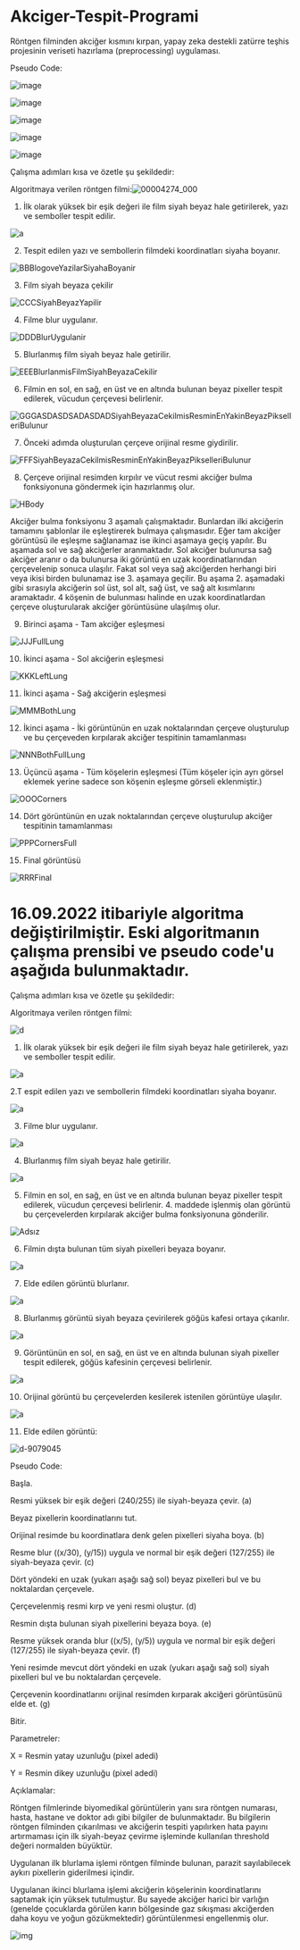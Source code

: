# Akciger-Tespit-Programi

Röntgen filminden akciğer kısmını kırpan, yapay zeka destekli zatürre teşhis projesinin veriseti hazırlama (preprocessing) uygulaması.

Pseudo Code:

![image](https://user-images.githubusercontent.com/58745898/190654275-56dc738d-96d7-4875-9073-84e577c7e297.png)

![image](https://user-images.githubusercontent.com/58745898/190654330-da304e38-95ca-4d18-9456-510f9a4cd33a.png)

![image](https://user-images.githubusercontent.com/58745898/190654374-1dfa31a8-9063-4f2d-ae7e-483d3ed2fb01.png)

![image](https://user-images.githubusercontent.com/58745898/190654407-ba1280dd-caec-49ef-a2f7-81fad145d0ab.png)

![image](https://user-images.githubusercontent.com/58745898/190654979-32ca0e15-4f11-421a-a593-a52a69dd19d3.png)



Çalışma adımları kısa ve özetle şu şekildedir:

Algoritmaya verilen röntgen filmi:![00004274_000](https://user-images.githubusercontent.com/58745898/190640588-9fbb80d3-eb1d-404d-9f92-66cf7db25183.png)

1. İlk olarak yüksek bir eşik değeri ile film siyah beyaz hale getirilerek, yazı ve semboller tespit edilir.

![a](https://user-images.githubusercontent.com/58745898/190641086-9acfc9f4-6987-41a7-92c3-b996c5fadb74.jpg)

2. Tespit edilen yazı ve sembollerin filmdeki koordinatları siyaha boyanır.

![BBBlogoveYazilarSiyahaBoyanir](https://user-images.githubusercontent.com/58745898/190644036-cac08058-fcf7-47c3-a5f4-c1ea242c4803.jpg)

3. Film siyah beyaza çekilir

![CCCSiyahBeyazYapilir](https://user-images.githubusercontent.com/58745898/190644129-2c250ecb-255a-4211-b353-06e47661ec0a.jpg)

4. Filme blur uygulanır.

![DDDBlurUygulanir](https://user-images.githubusercontent.com/58745898/190644183-148bcad7-ac4e-4992-98ab-84c2fd2d794d.jpg)

5. Blurlanmış film siyah beyaz hale getirilir.

![EEEBlurlanmisFilmSiyahBeyazaCekilir](https://user-images.githubusercontent.com/58745898/190644402-7a1140f3-8e3a-4dcd-af73-a5c9356915f6.jpg)

6. Filmin en sol, en sağ, en üst ve en altında bulunan beyaz pixeller tespit edilerek, vücudun çerçevesi belirlenir.

![GGGASDASDSADASDADSiyahBeyazaCekilmisResminEnYakinBeyazPikselleriBulunur](https://user-images.githubusercontent.com/58745898/190644517-d84e29b3-bca2-451f-b7d0-607dafb245b5.jpg)

7. Önceki adımda oluşturulan çerçeve orijinal resme giydirilir.

![FFFSiyahBeyazaCekilmisResminEnYakinBeyazPikselleriBulunur](https://user-images.githubusercontent.com/58745898/190644647-93b557d6-f10b-4594-934d-96bd12835ad2.jpg)

8. Çerçeve orijinal resimden kırpılır ve vücut resmi akciğer bulma fonksiyonuna göndermek için hazırlanmış olur.

![HBody](https://user-images.githubusercontent.com/58745898/190645001-51eebf3c-822e-43a0-b3b6-bf192556750a.jpg)

Akciğer bulma fonksiyonu 3 aşamalı çalışmaktadır. Bunlardan ilki akciğerin tamamını şablonlar ile eşleştirerek bulmaya çalışmasıdır. Eğer tam akciğer görüntüsü ile eşleşme sağlanamaz ise ikinci aşamaya geçiş yapılır. Bu aşamada sol ve sağ akciğerler aranmaktadır. Sol akciğer bulunursa sağ akciğer aranır o da bulunursa iki görüntü en uzak koordinatlarından çerçevelenip sonuca ulaşılır. Fakat sol veya sağ akciğerden herhangi biri veya ikisi birden bulunamaz ise 3. aşamaya geçilir. Bu aşama 2. aşamadaki gibi sırasıyla akciğerin sol üst, sol alt, sağ üst, ve sağ alt kısımlarını aramaktadır. 4 köşenin de bulunması halinde en uzak koordinatlardan çerçeve oluşturularak akciğer görüntüsüne ulaşılmış olur.

9. Birinci aşama - Tam akciğer eşleşmesi

![JJJFullLung](https://user-images.githubusercontent.com/58745898/190649793-9c37dd5e-13e7-44c5-b347-97f1bcbbbc0d.jpg)

10. İkinci aşama - Sol akciğerin eşleşmesi

![KKKLeftLung](https://user-images.githubusercontent.com/58745898/190649907-a12a8cc6-47d3-4452-8cd3-26591fbf4586.jpg)

11. İkinci aşama - Sağ akciğerin eşleşmesi

![MMMBothLung](https://user-images.githubusercontent.com/58745898/190650019-cfc8e916-d27f-46d0-9f7e-1d25dd2b166a.jpg)

12. İkinci aşama - İki görüntünün en uzak noktalarından çerçeve oluşturulup ve bu çerçeveden kırpılarak akciğer tespitinin tamamlanması

![NNNBothFullLung](https://user-images.githubusercontent.com/58745898/190650202-61e6c1ad-a864-409e-8ea8-84eb059cdfb1.jpg)

13. Üçüncü aşama - Tüm köşelerin eşleşmesi (Tüm köşeler için ayrı görsel eklemek yerine sadece son köşenin eşleşme görseli eklenmiştir.)

![OOOCorners](https://user-images.githubusercontent.com/58745898/190650525-442aa1d9-0d83-4dc5-90a0-dde1a4e5b0b7.jpg)

14. Dört görüntünün en uzak noktalarından çerçeve oluşturulup akciğer tespitinin tamamlanması

![PPPCornersFull](https://user-images.githubusercontent.com/58745898/190650851-dfbf32bd-f908-4155-adc4-6df28b37b2fa.jpg)

15. Final görüntüsü

![RRRFinal](https://user-images.githubusercontent.com/58745898/190650917-dad02800-032f-412d-abeb-a2c87e09747d.png)

# 16.09.2022 itibariyle algoritma değiştirilmiştir. Eski algoritmanın çalışma prensibi ve pseudo code'u aşağıda bulunmaktadır.
Çalışma adımları kısa ve özetle şu şekildedir:

Algoritmaya verilen röntgen filmi:

![d](https://user-images.githubusercontent.com/58745898/158307662-107506fb-edaa-4460-bc8d-b9fd581bce2e.jpg)

1. İlk olarak yüksek bir eşik değeri ile film siyah beyaz hale getirilerek, yazı ve semboller tespit edilir.

![a](https://user-images.githubusercontent.com/58745898/158308128-d75a6b0e-536c-48ed-8690-fb02222c4288.jpg)

2.T espit edilen yazı ve sembollerin filmdeki koordinatları siyaha boyanır.

![a](https://user-images.githubusercontent.com/58745898/158308404-fbe4cac4-c006-4db4-af32-628e9971674e.jpg)

3. Filme blur uygulanır.

![a](https://user-images.githubusercontent.com/58745898/158308657-f52d49fd-6e06-45f0-a16f-e539cd3440af.jpg)

4. Blurlanmış film siyah beyaz hale getirilir.

![a](https://user-images.githubusercontent.com/58745898/158308790-7b0e7d41-12b5-478f-aeca-6fb68fba7d00.jpg)

5. Filmin en sol, en sağ, en üst ve en altında bulunan beyaz pixeller tespit edilerek, vücudun çerçevesi belirlenir. 4. maddede işlenmiş olan görüntü bu çerçevelerden kırpılarak akciğer bulma fonksiyonuna gönderilir.

![Adsız](https://user-images.githubusercontent.com/58745898/158309814-01622bc7-a118-4b30-83a1-a8c72a78d91b.png)

6. Filmin dışta bulunan tüm siyah pixelleri beyaza boyanır.

![a](https://user-images.githubusercontent.com/58745898/158310148-6b933059-2b21-450f-8af2-fcaba122d0da.jpg)

7. Elde edilen görüntü blurlanır.

![a](https://user-images.githubusercontent.com/58745898/158310363-6233b803-7aee-4451-95af-0bf714084bb9.jpg)

8. Blurlanmış görüntü siyah beyaza çevirilerek göğüs kafesi ortaya çıkarılır.

![a](https://user-images.githubusercontent.com/58745898/158310655-a8acfd73-15fc-4f3d-a1f7-13bf40d1c119.jpg)

9. Görüntünün en sol, en sağ, en üst ve en altında bulunan siyah pixeller tespit edilerek, göğüs kafesinin çerçevesi belirlenir.

![a](https://user-images.githubusercontent.com/58745898/158311151-279416cb-d603-4041-bdcb-192be0719e2f.jpg)

10. Orijinal görüntü bu çerçevelerden kesilerek istenilen görüntüye ulaşılır.

![a](https://user-images.githubusercontent.com/58745898/158311599-b0303496-4b32-46e7-ac5a-103e81cd8721.jpg)

11. Elde edilen görüntü:

![d-9079045](https://user-images.githubusercontent.com/58745898/158310672-3c56a853-088f-4295-a238-c712b75ca318.jpg)

Pseudo Code:

Başla.

Resmi yüksek bir eşik değeri (240/255) ile siyah-beyaza çevir. (a)

Beyaz pixellerin koordinatlarını tut.

Orijinal resimde bu koordinatlara denk gelen pixelleri siyaha boya. (b)

Resme blur ((x/30), (y/15)) uygula ve normal bir eşik değeri (127/255) ile siyah-beyaza çevir. (c)

Dört yöndeki en uzak (yukarı aşağı sağ sol) beyaz pixelleri bul ve bu noktalardan çerçevele.

Çerçevelenmiş resmi kırp ve yeni resmi oluştur. (d)

Resmin dışta bulunan siyah pixellerini beyaza boya. (e)

Resme yüksek oranda blur ((x/5), (y/5)) uygula ve normal bir eşik değeri (127/255) ile siyah-beyaza çevir. (f)

Yeni resimde mevcut dört yöndeki en uzak (yukarı aşağı sağ sol) siyah pixelleri bul ve bu noktalardan çerçevele. 

Çerçevenin koordinatlarını orijinal resimden kırparak akciğeri görüntüsünü elde et. (g)

Bitir.


Parametreler:

X = Resmin yatay uzunluğu (pixel adedi)

Y = Resmin dikey uzunluğu (pixel adedi)


Açıklamalar:

Röntgen filmlerinde biyomedikal görüntülerin yanı sıra röntgen numarası, hasta, hastane ve doktor adı gibi bilgiler de bulunmaktadır. Bu bilgilerin röntgen filminden çıkarılması ve akciğerin tespiti yapılırken hata payını artırmaması için ilk siyah-beyaz çevirme işleminde kullanılan threshold değeri normalden büyüktür. 

Uygulanan ilk blurlama işlemi röntgen filminde bulunan, parazit sayılabilecek aykırı pixellerin giderilmesi içindir.

Uygulanan ikinci blurlama işlemi akciğerin köşelerinin koordinatlarını saptamak için yüksek tutulmuştur. Bu sayede akciğer harici bir varlığın (genelde çocuklarda görülen karın bölgesinde gaz sıkışması akciğerden daha koyu ve yoğun gözükmektedir) görüntülenmesi engellenmiş olur.

![img](https://user-images.githubusercontent.com/58745898/183700555-40b4a4c8-7634-4e61-b859-77cf65a5073a.jpg)
